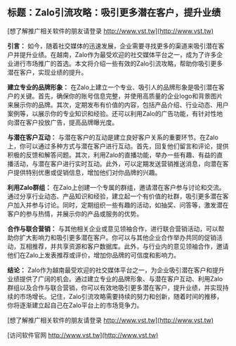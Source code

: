 ## **标题：Zalo引流攻略：吸引更多潜在客户，提升业绩**

[想了解推广相关软件的朋友请登录 http://www.vst.tw](http://www.vst.tw)

**引言：**
如今，随着社交媒体的迅速发展，企业需要寻找更多的渠道来吸引潜在客户并提升业绩。在越南，Zalo作为最受欢迎的社交媒体平台之一，成为了许多企业进行市场推广的首选。本文将介绍一些有效的Zalo引流攻略，帮助你吸引更多潜在客户，实现业绩的提升。

**建立专业的品牌形象：**
在Zalo上建立一个专业、吸引人的品牌形象是吸引潜在客户的关键。首先，确保你的账号信息完整，并使用高质量的企业logo和背景图片来展示你的品牌。其次，定期发布有价值的内容，包括产品介绍、行业动态、用户案例等，以展示你的专业知识和经验。还可以利用Zalo的广告功能，有针对性地向潜在客户投放广告，提高品牌曝光度。

**与潜在客户互动：**
与潜在客户的互动是建立良好客户关系的重要环节。在Zalo上，你可以通过多种方式与潜在客户进行互动。首先，回复他们留言和评论，提供积极的反馈和解答问题。其次，利用Zalo的直播功能，举办一些有趣、有益的直播活动，与潜在客户进行实时互动。此外，可以定期发送营销推送消息，向潜在客户提供特别优惠或促销信息，增加他们对你品牌的兴趣。

**利用Zalo群组：**
在Zalo上创建一个专属的群组，邀请潜在客户参与讨论和交流。通过分享行业动态、产品知识和经验，建立起一个有价值的社群，吸引更多潜在客户加入并参与讨论。同时，定期组织一些有趣的活动，如抽奖、问答等，激发潜在客户的参与热情，并展示你的产品或服务的优势。

**合作与联合营销：**
与其他相关企业或意见领袖合作，进行联合营销活动，可以帮助你扩大影响力和吸引更多潜在客户。你可以与其他企业合作举办共同的促销活动，互相推荐，并共享资源和客户数据库。此外，与行业内的意见领袖合作，邀请他们在Zalo上发表推荐或评价，增加你品牌的可信度和影响力。

**结论：**
Zalo作为越南最受欢迎的社交媒体平台之一，为企业吸引潜在客户和提升业绩提供了广阔的机会。通过建立专业的品牌形象、与潜在客户互动、利用Zalo群组以及合作与联合营销，你可以有效地吸引更多潜在客户，提升业绩，并实现持续的市场增长。记住，Zalo引流攻略需要持续的努力和创新，随着时间的推移，你将逐渐建立起自己在Zalo平台上的市场竞争力。

[想了解推广相关软件的朋友请登录 http://www.vst.tw](http://www.vst.tw)


[访问软件官网 http://www.vst.tw](http://www.vst.tw)
